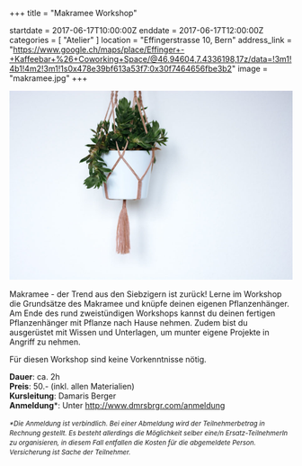 +++
title = "Makramee Workshop"

startdate = 2017-06-17T10:00:00Z
enddate = 2017-06-17T12:00:00Z
categories = [ "Atelier" ]
location = "Effingerstrasse 10, Bern"
address_link = "https://www.google.ch/maps/place/Effinger+-+Kaffeebar+%26+Coworking+Space/@46.94604,7.4336198,17z/data=!3m1!4b1!4m2!3m1!1s0x478e39bf613a53f7:0x30f7464656fbe3b2"
image = "makramee.jpg"
+++

![Makramee Workshop im Atelier](makramee.jpg)

Makramee - der Trend aus den Siebzigern ist zurück! Lerne im Workshop die Grundsätze des Makramee und knüpfe deinen eigenen Pflanzenhänger. Am Ende des rund zweistündigen Workshops kannst du deinen fertigen Pflanzenhänger mit Pflanze nach Hause nehmen. Zudem bist du ausgerüstet mit Wissen und Unterlagen, um munter eigene Projekte in Angriff zu nehmen.

Für diesen Workshop sind keine Vorkenntnisse nötig.


**Dauer**: ca. 2h  
**Preis**: 50.- (inkl. allen Materialien)    
**Kursleitung**: Damaris Berger   
**Anmeldung**\*: Unter <a href="http://www.dmrsbrgr.com/anmeldung" target="_blank">http://www.dmrsbrgr.com/anmeldung</a>

<small>*\*Die Anmeldung ist verbindlich. Bei einer Abmeldung wird der Teilnehmerbetrag in Rechnung gestellt. Es besteht allerdings die Möglichkeit selber eine/n Ersatz-TeilnehmerIn zu organisieren, in diesem Fall entfallen die Kosten für die abgemeldete Person. Versicherung ist Sache der Teilnehmer.*</small>

